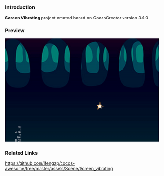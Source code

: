 ### Introduction
**Screen Vibrating** project created based on CocosCreator version 3.6.0

### Preview
![image](../../../gif/202201/2022012015.gif)

### Related Links
https://github.com/ifengzp/cocos-awesome/tree/master/assets/Scene/Screen_vibrating